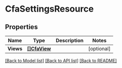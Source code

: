 # CfaSettingsResource

## Properties
Name | Type | Description | Notes
------------ | ------------- | ------------- | -------------
**Views** | [**[]CfaView**](CfaView.md) |  | [optional] 

[[Back to Model list]](../README.md#documentation-for-models) [[Back to API list]](../README.md#documentation-for-api-endpoints) [[Back to README]](../README.md)


